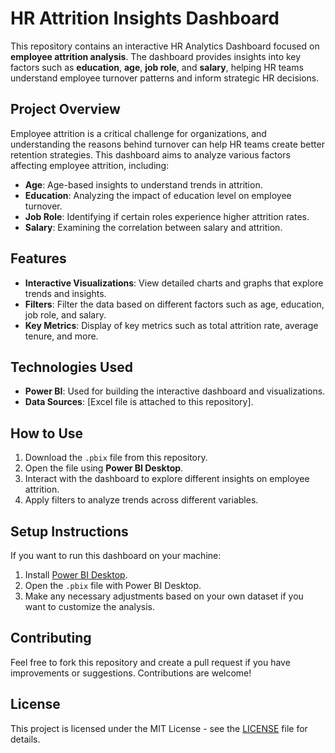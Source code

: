 # HR Attrition Insights Dashboard

This repository contains an interactive HR Analytics Dashboard focused on **employee attrition analysis**. The dashboard provides insights into key factors such as **education**, **age**, **job role**, and **salary**, helping HR teams understand employee turnover patterns and inform strategic HR decisions.

## Project Overview

Employee attrition is a critical challenge for organizations, and understanding the reasons behind turnover can help HR teams create better retention strategies. This dashboard aims to analyze various factors affecting employee attrition, including:
- **Age**: Age-based insights to understand trends in attrition.
- **Education**: Analyzing the impact of education level on employee turnover.
- **Job Role**: Identifying if certain roles experience higher attrition rates.
- **Salary**: Examining the correlation between salary and attrition.

## Features
- **Interactive Visualizations**: View detailed charts and graphs that explore trends and insights.
- **Filters**: Filter the data based on different factors such as age, education, job role, and salary.
- **Key Metrics**: Display of key metrics such as total attrition rate, average tenure, and more.

## Technologies Used
- **Power BI**: Used for building the interactive dashboard and visualizations.
- **Data Sources**: [Excel file is attached to this repository].

## How to Use
1. Download the `.pbix` file from this repository.
2. Open the file using **Power BI Desktop**.
3. Interact with the dashboard to explore different insights on employee attrition.
4. Apply filters to analyze trends across different variables.

## Setup Instructions
If you want to run this dashboard on your machine:
1. Install [Power BI Desktop](https://powerbi.microsoft.com/desktop/).
2. Open the `.pbix` file with Power BI Desktop.
3. Make any necessary adjustments based on your own dataset if you want to customize the analysis.

## Contributing
Feel free to fork this repository and create a pull request if you have improvements or suggestions. Contributions are welcome!

## License
This project is licensed under the MIT License - see the [LICENSE](LICENSE) file for details.
